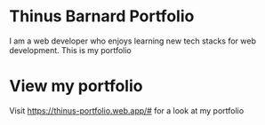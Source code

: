 # Thinus Barnard Portfolio

I am a web developer who enjoys learning new tech stacks for web development.
This is my portfolio

# View my portfolio

Visit https://thinus-portfolio.web.app/# for a look at my portfolio
